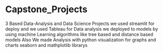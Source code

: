 # Capstone_Projects
3 Based Data-Analysis and Data Science Projects
we used streamlit for deploy and we used Tableau for Data analysis 
we deployed to models by using machine Learning algorithms like tree based and distance based models
Also We made Analysis with python visualization for graphs and charts seaborn and mathplotlib librarys
